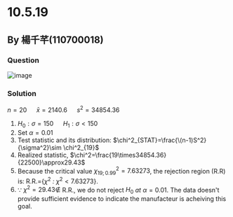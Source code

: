 # 10.5.19

## By 楊千芊(110700018)

### Question
![image](https://github.com/HWTeng-Course/202402-Statistics/assets/84311496/aa23865f-b4aa-43ac-abef-182c2dd35a9a)


### Solution
$n=20$ &emsp; $\bar{x}=2140.6$ &emsp; $s^2=34854.36$

1. $H_0:\sigma=150$ &emsp; $H_1:\sigma<150$
2. Set  $\alpha=0.01$
3. Test statistic and its distribution: $\chi^2_{STAT}=\frac{\(n-1)S^2}{\sigma^2}\sim \chi^2_{19}$
4. Realized statistic, $\chi^2=\frac{19\times34854.36}{22500}\approx29.43$
5. Because the critical value $\chi^2_{19;0.99}=7.63273$, the rejection region (R.R) is:
R.R.={$\chi^2$ *:* $\chi^2< 7.63273$}.
7. $\because$ $\chi^2=29.43 \notin$ R.R., we do not reject $H_0$ *at* $\alpha=0.01$.
   The data doesn't provide sufficient evidence to indicate the manufacteur is acheiving this goal.
